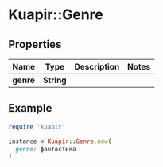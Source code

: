 # Kuapir::Genre

## Properties

| Name | Type | Description | Notes |
| ---- | ---- | ----------- | ----- |
| **genre** | **String** |  |  |

## Example

```ruby
require 'kuapir'

instance = Kuapir::Genre.new(
  genre: фантастика
)
```


